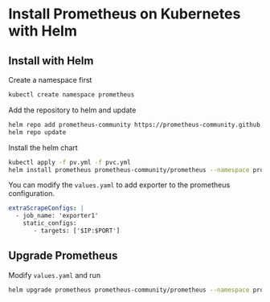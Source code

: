 # Install Prometheus on Kubernetes with Helm

## Install with Helm

Create a namespace first

```bash
kubectl create namespace prometheus
```

Add the repository to helm and update

```bash
helm repo add prometheus-community https://prometheus-community.github.io/helm-charts
helm repo update
```

Install the helm chart

```bash
kubectl apply -f pv.yml -f pvc.yml
helm install prometheus prometheus-community/prometheus --namespace prometheus -f values.yaml
```

You can modify the `values.yaml` to add exporter to the prometheus configuration.

```yml
extraScrapeConfigs: |
  - job_name: 'exporter1'
    static_configs:
       - targets: ['$IP:$PORT']
```

## Upgrade Prometheus

Modify `values.yaml` and run

```bash
helm upgrade prometheus prometheus-community/prometheus --namespace prometheus -f values.yaml
```
